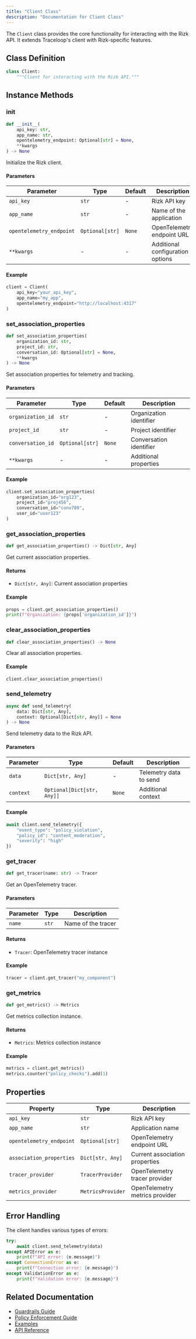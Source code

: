 ```yaml
---
title: "Client Class"
description: "Documentation for Client Class"
---
```


The `Client` class provides the core functionality for interacting with the Rizk API. It extends Traceloop's client with Rizk-specific features.

## Class Definition

```python
class Client:
    """Client for interacting with the Rizk API."""
```

## Instance Methods

### __init__

```python
def __init__(
    api_key: str,
    app_name: str,
    opentelemetry_endpoint: Optional[str] = None,
    **kwargs
) -> None
```

Initialize the Rizk client.

#### Parameters

| Parameter | Type | Default | Description |
|-----------|------|---------|-------------|
| `api_key` | `str` | - | Rizk API key |
| `app_name` | `str` | - | Name of the application |
| `opentelemetry_endpoint` | `Optional[str]` | `None` | OpenTelemetry endpoint URL |
| `**kwargs` | - | - | Additional configuration options |

#### Example

```python
client = Client(
    api_key="your_api_key",
    app_name="my_app",
    opentelemetry_endpoint="http://localhost:4317"
)
```

### set_association_properties

```python
def set_association_properties(
    organization_id: str,
    project_id: str,
    conversation_id: Optional[str] = None,
    **kwargs
) -> None
```

Set association properties for telemetry and tracking.

#### Parameters

| Parameter | Type | Default | Description |
|-----------|------|---------|-------------|
| `organization_id` | `str` | - | Organization identifier |
| `project_id` | `str` | - | Project identifier |
| `conversation_id` | `Optional[str]` | `None` | Conversation identifier |
| `**kwargs` | - | - | Additional properties |

#### Example

```python
client.set_association_properties(
    organization_id="org123",
    project_id="proj456",
    conversation_id="conv789",
    user_id="user123"
)
```

### get_association_properties

```python
def get_association_properties() -> Dict[str, Any]
```

Get current association properties.

#### Returns

- `Dict[str, Any]`: Current association properties

#### Example

```python
props = client.get_association_properties()
print(f"Organization: {props['organization_id']}")
```

### clear_association_properties

```python
def clear_association_properties() -> None
```

Clear all association properties.

#### Example

```python
client.clear_association_properties()
```

### send_telemetry

```python
async def send_telemetry(
    data: Dict[str, Any],
    context: Optional[Dict[str, Any]] = None
) -> None
```

Send telemetry data to the Rizk API.

#### Parameters

| Parameter | Type | Default | Description |
|-----------|------|---------|-------------|
| `data` | `Dict[str, Any]` | - | Telemetry data to send |
| `context` | `Optional[Dict[str, Any]]` | `None` | Additional context |

#### Example

```python
await client.send_telemetry({
    "event_type": "policy_violation",
    "policy_id": "content_moderation",
    "severity": "high"
})
```

### get_tracer

```python
def get_tracer(name: str) -> Tracer
```

Get an OpenTelemetry tracer.

#### Parameters

| Parameter | Type | Description |
|-----------|------|-------------|
| `name` | `str` | Name of the tracer |

#### Returns

- `Tracer`: OpenTelemetry tracer instance

#### Example

```python
tracer = client.get_tracer("my_component")
```

### get_metrics

```python
def get_metrics() -> Metrics
```

Get metrics collection instance.

#### Returns

- `Metrics`: Metrics collection instance

#### Example

```python
metrics = client.get_metrics()
metrics.counter("policy_checks").add(1)
```

## Properties

| Property | Type | Description |
|----------|------|-------------|
| `api_key` | `str` | Rizk API key |
| `app_name` | `str` | Application name |
| `opentelemetry_endpoint` | `Optional[str]` | OpenTelemetry endpoint URL |
| `association_properties` | `Dict[str, Any]` | Current association properties |
| `tracer_provider` | `TracerProvider` | OpenTelemetry tracer provider |
| `metrics_provider` | `MetricsProvider` | OpenTelemetry metrics provider |

## Error Handling

The client handles various types of errors:

```python
try:
    await client.send_telemetry(data)
except APIError as e:
    print(f"API error: {e.message}")
except ConnectionError as e:
    print(f"Connection error: {e.message}")
except ValidationError as e:
    print(f"Validation error: {e.message}")
```

## Related Documentation

- [Guardrails Guide](../core-concepts/guardrails.md)
- [Policy Enforcement Guide](../core-concepts/policy-enforcement.md)
- [Examples](../examples/advanced-guardrails.md)
- [API Reference](../api/rizk.md) 